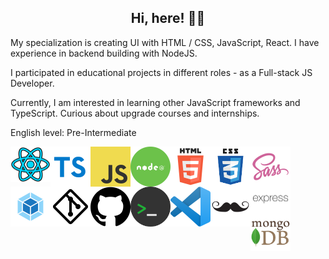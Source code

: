 <h2 align="center">Hi, here! 👨‍💻</h2>

 My specialization is creating UI with HTML / CSS, JavaScript,  React. I have experience in backend building with NodeJS.

 I participated in educational projects in different roles - as a Full-stack JS Developer.

 Currently, I am interested in learning other JavaScript frameworks and TypeScript. Curious about upgrade courses and internships. 

 English level: Pre-Intermediate



 

<img align="left" alt="react" width="64px" src="https://github.com/AleksandrNebesnyi/my-resume/blob/main/img/stack/react-logo-logo-reactjs-logo-1173836.png" /> 
 <img align="left" alt="typescript" width="64px" src="https://github.com/AleksandrNebesnyi/my-resume/blob/main/img/stack/typescript.png" /> 
<img align="left" alt="JavaScript" width="64px" src="https://github.com/AleksandrNebesnyi/my-resume/blob/main/img/stack/js.png" />
<img align="left" alt="Node.js" width="64px" src="https://github.com/AleksandrNebesnyi/my-resume/blob/main/img/stack/node.png" />
<img align="left" alt="HTML5" width="64px" src="https://github.com/AleksandrNebesnyi/my-resume/blob/main/img/stack/html.png" />
<img align="left" alt="CSS3" width="64px" src="https://github.com/AleksandrNebesnyi/my-resume/blob/main/img/stack/css.png" />
<img align="left" alt="Sass" width="64px" src="https://github.com/AleksandrNebesnyi/my-resume/blob/main/img/stack/sass.png" />
<img align="left" alt="webpack" width="64px" src="https://github.com/AleksandrNebesnyi/my-resume/blob/main/img/stack/webpack.png" />
<img align="left" alt="Git" width="64px" src="https://github.com/AleksandrNebesnyi/my-resume/blob/main/img/stack/git.png" />
<img align="left" alt="GitHub" width="64px" src="https://github.com/AleksandrNebesnyi/my-resume/blob/main/img/stack/github.png" />
<img align="left" alt="Terminal" width="64px" src="https://github.com/AleksandrNebesnyi/my-resume/blob/main/img/stack/consol.png" />
<img align="left" alt="Visual Studio Code" width="64px" src="https://github.com/AleksandrNebesnyi/my-resume/blob/main/img/stack/vsc.png" />
<!-- <img align="left" alt="Firebase" width="64px" src="https://raw.githubusercontent.com/marvall/filmoteka/main/src/images/stack/firebase.png" /> -->
<img align="left" alt="Handlebars" width="64px" src="https://github.com/AleksandrNebesnyi/my-resume/blob/main/img/stack/handlebars.png" />
<img  align="left" alt="express"width="64px" src="https://github.com/AleksandrNebesnyi/my-resume/blob/main/img/stack/express-1.png" />
<img  align="left" alt="mongodb"width="64px" src="https://github.com/AleksandrNebesnyi/my-resume/blob/main/img/stack/mongo%20db.png" />
